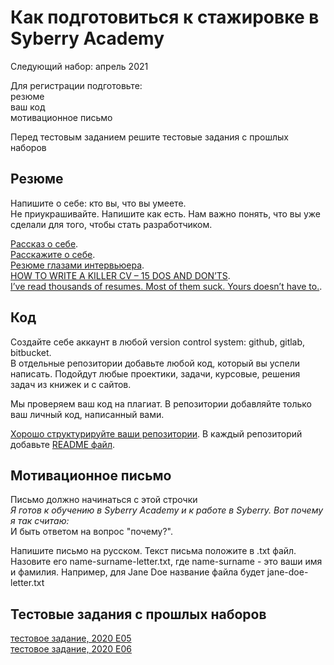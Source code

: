 # Как подготовиться к стажировке в Syberry Academy

Следующий набор: апрель 2021

Для регистрации подготовьте:  
резюме  
ваш код  
мотивационное письмо  

Перед тестовым заданием решите тестовые задания с прошлых наборов

## Резюме
Напишите о себе: кто вы, что вы умеете.  
Не приукрашивайте. Напишите как есть. Нам важно понять, что вы уже сделали для того, чтобы стать разработчиком.  

[Рассказ о себе](https://maximilyahov.ru/blog/all/rasskaz-o-sebe/).   
[Расскажите о себе](https://megaplan.ru/blog/management/get-a-job/).   
[Резюме глазами интервьюера](https://habr.com/ru/company/tinkoff/blog/474894/).   
[HOW TO WRITE A KILLER CV – 15 DOS AND DON’TS](https://cleareurope.eu/write-killer-cv-15-dos-donts/).      
[I’ve read thousands of resumes. Most of them suck. Yours doesn’t have to.](https://emeyerson.medium.com/ive-read-thousands-of-resumes-most-of-them-suck-yours-doesn-t-have-to-ab6107fa8ace).   

## Код
Создайте себе аккаунт в любой version control system: github, gitlab, bitbucket.  
В отдельные репозитории добавьте любой код, который вы успели написать. Подойдут любые проектики, задачи, курсовые, решения задач из книжек и с сайтов.   

Мы проверяем ваш код на плагиат. В репозитории добавляйте только ваш личный код, написанный вами.  

[Хорошо структурируйте ваши репозитории](https://softwareengineering.stackexchange.com/questions/86914/whats-the-best-structure-for-a-repository). 
В каждый репозиторий добавьте [README файл](https://www.makeareadme.com/).  

## Мотивационное письмо
Письмо должно начинаться с этой строчки  
*Я готов к обучению в Syberry Academy и к работе в Syberry. Вот почему я так считаю:*   
И быть ответом на вопрос "почему?".

Напишите письмо на русском. Текст письма положите в .txt файл. Назовите его name-surname-letter.txt, где name-surname - это ваши имя и фамилия. Например, для Jane Doe название файла будет jane-doe-letter.txt

## Тестовые задания с прошлых наборов  
[тестовое задание, 2020 Е05](https://github.com/SyberryAcademy/Tasks-Library/blob/master/Matrix-Operations/matrix-operations.md)  
[тестовое задание, 2020 Е06](https://github.com/SyberryAcademy/Syberry-Academy-Test-Task-For-Developers/blob/main/intervals.md)
